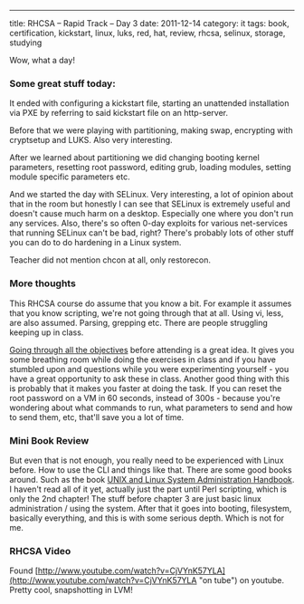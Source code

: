 ---
title: RHCSA – Rapid Track – Day 3
date: 2011-12-14
category: it
tags: book, certification, kickstart, linux, luks, red, hat, review, rhcsa, selinux, storage, studying

Wow, what a day!

### Some great stuff today:

It ended with configuring a kickstart file, starting an unattended installation via PXE by referring to said kickstart file on an http-server.

Before that we were playing with partitioning, making swap, encrypting with cryptsetup and LUKS. Also very interesting.

After we learned about partitioning we did changing booting kernel parameters, resetting root password, editing grub, loading modules, setting module specific parameters etc.

And we started the day with SELinux. Very interesting, a lot of opinion about that in the room but honestly I can see that SELinux is extremely useful and doesn't cause much harm on a desktop. Especially one where you don't run any services. Also, there's so often 0-day exploits for various net-services that running SELinux can't be bad, right? There's probably lots of other stuff you can do to do hardening in a Linux system.

Teacher did not mention chcon at all, only restorecon.

### More thoughts

This RHCSA course do assume that you know a bit. For example it assumes that you know scripting, we're not going through that at all. Using vi, less, are also assumed. Parsing, grepping etc. There are people struggling keeping up in class.

[Going through all the objectives](http://www.guldmyr.com/blog/rhcsa-preparation/ "Red Hat Certification – RHCSA – Preparation") before attending is a great idea. It gives you some breathing room while doing the exercises in class and if you have stumbled upon and questions while you were experimenting yourself - you have a great opportunity to ask these in class. Another good thing with this is probably that it makes you faster at doing the task. If you can reset the root password on a VM in 60 seconds, instead of 300s - because you're wondering about what commands to run, what parameters to send and how to send them, etc, that'll save you a lot of time.

### Mini Book Review

But even that is not enough, you really need to be experienced with Linux before. How to use the CLI and things like that. There are some good books around. Such as the book [UNIX and Linux System Administration Handbook](http://www.amazon.com/UNIX-Linux-System-Administration-Handbook/dp/0131480057 "Link to Amazon."). I haven't read all of it yet, actually just the part until Perl scripting, which is only the 2nd chapter! The stuff before chapter 3 are just basic linux administration / using the system. After that it goes into booting, filesystem, basically everything, and this is with some serious depth. Which is not for me.

### RHCSA Video

Found [http://www.youtube.com/watch?v=CjVYnK57YLA](http://www.youtube.com/watch?v=CjVYnK57YLA "on tube") on youtube. Pretty cool, snapshotting in LVM!
